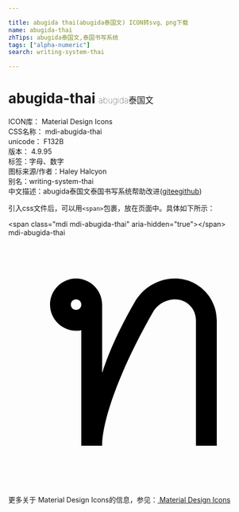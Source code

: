 ```yaml
---

title: abugida thai(abugida泰国文) ICON转svg、png下载
name: abugida-thai
zhTips: abugida泰国文,泰国书写系统
tags: ["alpha-numeric"]
search: writing-system-thai

---
```


# abugida-thai  <small style="font-size: 60%;font-weight: 100">abugida泰国文</small>


<div class="detail-page">
<p>
<span>
ICON库：
<span class="badge-secondary badge">Material Design Icons</span> 
</span>
<br/>
<span>
CSS名称：
<span class="badge-secondary badge">mdi-abugida-thai</span> 
</span>
<br/>
<span>
unicode：
<span class="badge-secondary badge">F132B</span> 
<copy-btn content='F132B' btn-title=""></copy-btn>
<copy-btn :content='String.fromCodePoint(parseInt("F132B", 16))' btn-title="复制U"></copy-btn>
</span>
<br/>
<span>
版本：
<span class="badge-secondary badge">4.9.95</span> 
</span><br/><span>标签：<span class="badge-light badge"><router-link to="/tags/alpha-numeric.html">字母、数字</router-link></span></span>
<br/>
<span>图标来源/作者：<span class="badge-light badge">Haley Halcyon</span></span> 
<br/>
<span>别名：<span class="badge-light badge">writing-system-thai</span></span><br/><span class="zh-detail">中文描述：<span class="badge-primary badge">abugida泰国文</span><span class="badge-primary badge">泰国书写系统</span><span class="help-link"><span>帮助改进</span>(<a href="https://gitee.com/liuwave/icon-helper/edit/master/json/material/abugida-thai.json" target="_blank" rel="noopener noreferrer">gitee</a><a href="https://github.com/liuwave/icon-helper/edit/master/json/material/abugida-thai.json" target="_blank" rel="noopener noreferrer">github</a></span>)</span><br/>
</p>
</div>
<div class="alert alert-dark">
  <i class="mdi mdi-abugida-thai mdi-48px"></i>
  <i class="mdi mdi-abugida-thai mdi-36px"></i>
  <i class="mdi mdi-abugida-thai mdi-24px"></i>
  <i class="mdi mdi-abugida-thai mdi-18px"></i>
</div>
<div>
  <p>引入css文件后，可以用<code>&lt;span&gt;</code>包裹，放在页面中。具体如下所示：    
  </p>
  <div class="alert alert-primary" style="font-size: 14px">
    &lt;span class="mdi mdi-abugida-thai" aria-hidden="true"&gt;&lt;/span&gt;
    <copy-btn content='<span class="mdi mdi-abugida-thai" aria-hidden="true"></span>'></copy-btn>
  </div>
  <div class="alert alert-secondary">
    <i class="mdi mdi-abugida-thai"
    style="font-size: 24px"
    aria-hidden="true"></i> mdi-abugida-thai
    <copy-btn content="mdi-abugida-thai" btn-title="复制图标名称"></copy-btn>
  </div>
</div>
<div id="svg" class="svg-wrap">
<svg xmlns="http://www.w3.org/2000/svg" viewBox="0 0 24 24"><path d="M9 20C9 17.44 10.87 12.42 13.86 7.25C14.29 6.5 15.08 6 16 6C17.12 6 18 6.88 18 8V20H20V8C20 5.8 18.2 4 16 4C14.34 4 12.9 4.92 12.13 6.25C10.56 8.96 9.61 11.15 9 13.03V6.5C9 5.13 7.87 4 6.5 4C5.13 4 4 5.13 4 6.5C4 7.87 5.13 9 6.5 9C6.67 9 6.84 9 7 8.95V20M6.5 6C6.79 6 7 6.21 7 6.5C7 6.79 6.79 7 6.5 7C6.21 7 6 6.79 6 6.5C6 6.21 6.21 6 6.5 6Z" /></svg>
</div>
<detail full-name='mdi-abugida-thai'></detail>
    
<div><p>更多关于 Material Design Icons的信息，参见：<a target="_blank" href="https://iconhelper.cn/material.html"> Material Design Icons</a>
</p></div>
